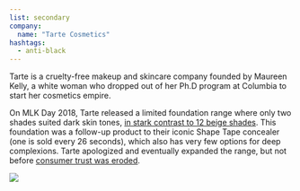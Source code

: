 ```yaml
---
list: secondary
company:
  name: "Tarte Cosmetics"
hashtags:
  - anti-black
---
```


Tarte is a cruelty-free makeup and skincare company founded by Maureen Kelly, a white woman who dropped out of her Ph.D program at Columbia to start her cosmetics empire.

On MLK Day 2018, Tarte released a limited foundation range where only two shades suited dark skin tones, [in stark contrast to 12 beige shades](https://www.thisisinsider.com/tarte-cosmetics-shape-tape-foundation-range-2018-1). This foundation was a follow-up product to their iconic Shape Tape concealer (one is sold
every 26 seconds), which also has very few options for deep complexions. Tarte apologized and eventually expanded the range, but not before [consumer trust was eroded](https://www.youtube.com/watch?v=4cXsgT3ZcL8x).

![](/tarte-foundation.png)
